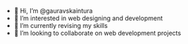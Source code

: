 - 👋 Hi, I’m @gauravskaintura
- 👀 I’m interested in web designing and development
- 🌱 I’m currently revising my skills
- 💞️ I’m looking to collaborate on web development projects


